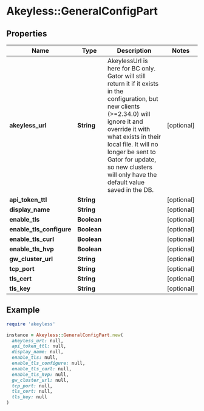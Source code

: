 # Akeyless::GeneralConfigPart

## Properties

| Name | Type | Description | Notes |
| ---- | ---- | ----------- | ----- |
| **akeyless_url** | **String** | AkeylessUrl is here for BC only. Gator will still return it if it exists in the configuration, but new clients (&gt;&#x3D;2.34.0) will ignore it and override it with what exists in their local file. It will no longer be sent to Gator for update, so new clusters will only have the default value saved in the DB. | [optional] |
| **api_token_ttl** | **String** |  | [optional] |
| **display_name** | **String** |  | [optional] |
| **enable_tls** | **Boolean** |  | [optional] |
| **enable_tls_configure** | **Boolean** |  | [optional] |
| **enable_tls_curl** | **Boolean** |  | [optional] |
| **enable_tls_hvp** | **Boolean** |  | [optional] |
| **gw_cluster_url** | **String** |  | [optional] |
| **tcp_port** | **String** |  | [optional] |
| **tls_cert** | **String** |  | [optional] |
| **tls_key** | **String** |  | [optional] |

## Example

```ruby
require 'akeyless'

instance = Akeyless::GeneralConfigPart.new(
  akeyless_url: null,
  api_token_ttl: null,
  display_name: null,
  enable_tls: null,
  enable_tls_configure: null,
  enable_tls_curl: null,
  enable_tls_hvp: null,
  gw_cluster_url: null,
  tcp_port: null,
  tls_cert: null,
  tls_key: null
)
```

